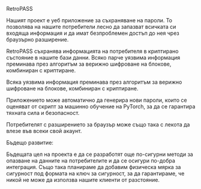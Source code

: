 RetroPASS

Нашият проект е уеб приложение за съхраняване на пароли. То позволява на нашите потребители лесно да запазват всичката си входяща информация и да имат безпроблемен достъп до нея чрез браузърно разширение.

RetroPASS съхранява информацията на потребителя в криптирано състояние в нашите бази данни. Всяко парче уязвима информация преминава през алгоритъм за верижно шифроване на блокове, комбиниран с криптиране.

Всяка уязвима информация преминава през алгоритъм за верижно шифроване на блокове, комбиниран с криптиране.

Приложението може автоматично да генерира нови пароли, които се оценяват от скрипт за машинно обучение на PyTorch, за да се гарантира тяхната сила и безопасност.

Потребителят с разширението за браузър може също така с лекота да влезе във всеки свой акаунт.

Бъдещо развитие:

Бъдещата цел на проекта е да се разработят още по-сигурни методи за опазване на данните на потребителите и да се осигури по-добра интеграция. Също така планираме да добавим физическа мярка за сигурност под формата на ключ за сигурност, за да гарантираме, че никой не може да използва нашите клиенти от разстояние.
